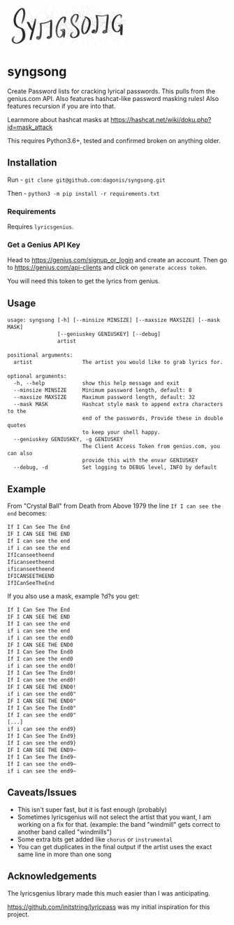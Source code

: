 ![Alt text](static/syngsong.png?raw=true "Title")
# syngsong
Create Password lists for cracking lyrical passwords. This pulls from the genius.com API. Also features hashcat-like password masking rules! Also features recursion if you are into that.

Learnmore about hashcat masks at https://hashcat.net/wiki/doku.php?id=mask_attack

This requires Python3.6+, tested and confirmed broken on anything older.

## Installation
Run - `git clone git@github.com:dagonis/syngsong.git` 

Then - `python3 -m pip install -r requirements.txt`

### Requirements
Requires `lyricsgenius`. 

### Get a Genius API Key
Head to https://genius.com/signup_or_login and create an account. Then go to https://genius.com/api-clients and click on `generate access token`.

You will need this token to get the lyrics from genius.

## Usage

```
usage: syngsong [-h] [--minsize MINSIZE] [--maxsize MAXSIZE] [--mask MASK]
                [--geniuskey GENIUSKEY] [--debug]
                artist

positional arguments:
  artist                The artist you would like to grab lyrics for.

optional arguments:
  -h, --help            show this help message and exit
  --minsize MINSIZE     Minimum password length, default: 8
  --maxsize MAXSIZE     Maximum password length, default: 32
  --mask MASK           Hashcat style mask to append extra characters to the
                        end of the passwords, Provide these in double quotes
                        to keep your shell happy.
  --geniuskey GENIUSKEY, -g GENIUSKEY
                        The Client Access Token from genius.com, you can also
                        provide this with the envar GENIUSKEY
  --debug, -d           Set logging to DEBUG level, INFO by default
```

## Example
From "Crystal Ball" from Death from Above 1979 the line `If I can see the end` becomes:
```
If I Can See The End
IF I CAN SEE THE END
If I can see the end
if i can see the end
IfIcanseetheend
Ificanseetheend
ificanseetheend
IFICANSEETHEEND
IfICanSeeTheEnd
```

If you also use a mask, example ?d?s you get:
```
If I Can See The End
IF I CAN SEE THE END
If I can see the end
if i can see the end
if i can see the end0
IF I CAN SEE THE END0
If I Can See The End0
If I can see the end0
if i can see the end0!
If I Can See The End0!
If I can see the end0!
IF I CAN SEE THE END0!
if i can see the end0"
IF I CAN SEE THE END0"
If I Can See The End0"
If I can see the end0"
[...]
if i can see the end9}
If I Can See The End9}
If I can see the end9}
IF I CAN SEE THE END9~
If I Can See The End9~
If I can see the end9~
if i can see the end9~
```

## Caveats/Issues
* This isn't super fast, but it is fast enough (probably)
* Sometimes lyricsgenius will not select the artist that you want, I am working on a fix for that. (example: the band "windmill" gets correct to another band called "windmills")
* Some extra bits get added like `chorus` or `instrumental`
* You can get duplicates in the final output if the artist uses the exact same line in more than one song

## Acknowledgements
The lyricsgenius library made this much easier than I was anticipating.

https://github.com/initstring/lyricpass was my initial inspiration for this project.
